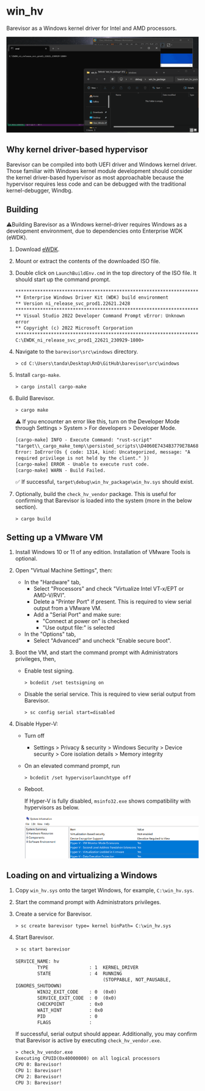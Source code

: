 # win_hv

Barevisor as a Windows kernel driver for Intel and AMD processors.

![](images/demo.gif)


## Why kernel driver-based hypervisor

Barevisor can be compiled into both UEFI driver and Windows kernel driver. Those familiar with Windows kernel module development should consider the kernel driver-based hypervisor as most approachable because the hypervisor requires less code and can be debugged with the traditional kernel-debugger, Windbg.


## Building

⚠️Building Barevisor as a Windows kernel-driver requires Windows as a development environment, due to dependencies onto Enterprise WDK (eWDK).

1. Download [eWDK](https://learn.microsoft.com/en-us/legal/windows/hardware/enterprise-wdk-license-2022).

2. Mount or extract the contents of the downloaded ISO file.

3. Double click on `LaunchBuildEnv.cmd` in the top directory of the ISO file. It should start up the command prompt.

    ```text
    **********************************************************************
    ** Enterprise Windows Driver Kit (WDK) build environment
    ** Version ni_release_svc_prod1.22621.2428
    **********************************************************************
    ** Visual Studio 2022 Developer Command Prompt vError: Unknown error
    ** Copyright (c) 2022 Microsoft Corporation
    **********************************************************************
    C:\EWDK_ni_release_svc_prod1_22621_230929-1800>
    ```

4. Navigate to the `barevisor\src\windows` directory.

    ```text
    > cd C:\Users\tanda\Desktop\RnD\GitHub\barevisor\src\windows
    ```

5. Install `cargo-make`.

    ```text
    > cargo install cargo-make
    ```

6. Build Barevisor.

    ```text
    > cargo make
    ```

    ⚠️ If you encounter an error like this, turn on the Developer Mode through Settings > System > For developers > Developer Mode.

    ```log
    [cargo-make] INFO - Execute Command: "rust-script" "target\\_cargo_make_temp\\persisted_scripts\\D4060E7434B3779E78A683E8BA00D06A5D08BE8C95BC432359E22F06CB30EF1C.rs"
    Error: IoError(Os { code: 1314, kind: Uncategorized, message: "A required privilege is not held by the client." })
    [cargo-make] ERROR - Unable to execute rust code.
    [cargo-make] WARN - Build Failed.
    ```

    ✅ If successful, `target\debug\win_hv_package\win_hv.sys` should exist.

7. Optionally, build the `check_hv_vendor` package. This is useful for confirming that Barevisor is loaded into the system (more in the below section).

    ```text
    > cargo build
    ```


## Setting up a VMware VM

1. Install Windows 10 or 11 of any edition. Installation of VMware Tools is optional.

2. Open "Virtual Machine Settings", then:
   - In the "Hardware" tab,
     - Select "Processors" and check "Virtualize Intel VT-x/EPT or AMD-V/RVI".
     - Delete a "Printer Port" if present. This is required to view serial output from a VMware VM.
     - Add a "Serial Port" and make sure:
       - "Connect at power on" is checked
       - "Use output file:" is selected
   - In the "Options" tab,
     - Select "Advanced" and uncheck "Enable secure boot".

3. Boot the VM, and start the command prompt with Administrators privileges, then,
   - Enable test signing.

       ```text
       > bcdedit /set testsigning on
       ```

   - Disable the serial service. This is required to view serial output from Barevisor.

       ```text
       > sc config serial start=disabled
       ```

4. Disable Hyper-V:
   - Turn off
       - Settings > Privacy & security > Windows Security > Device security > Core isolation details > Memory integrity

   - On an elevated command prompt, run
       ```
       > bcdedit /set hypervisorlaunchtype off
       ```

   - Reboot.

        If Hyper-V is fully disabled, `msinfo32.exe` shows compatibility with hypervisors as below.

        ![](images/msinfo32.png)


## Loading on and virtualizing a Windows

1. Copy `win_hv.sys` onto the target Windows, for example, `C:\win_hv.sys`.

2. Start the command prompt with Administrators privileges.

3. Create a service for Barevisor.

    ```text
    > sc create barevisor type= kernel binPath= C:\win_hv.sys
    ```

4. Start Barevisor.

    ```text
    > sc start barevisor

    SERVICE_NAME: hv
            TYPE               : 1  KERNEL_DRIVER
            STATE              : 4  RUNNING
                                    (STOPPABLE, NOT_PAUSABLE, IGNORES_SHUTDOWN)
            WIN32_EXIT_CODE    : 0  (0x0)
            SERVICE_EXIT_CODE  : 0  (0x0)
            CHECKPOINT         : 0x0
            WAIT_HINT          : 0x0
            PID                : 0
            FLAGS              :
    ```

    If successful, serial output should appear. Additionally, you may confirm that Barevisor is active by executing `check_hv_vendor.exe`.

    ```text
    > check_hv_vendor.exe
    Executing CPUID(0x40000000) on all logical processors
    CPU 0: Barevisor!
    CPU 1: Barevisor!
    CPU 2: Barevisor!
    CPU 3: Barevisor!
    ```
